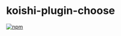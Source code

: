 # koishi-plugin-choose

[![npm](https://img.shields.io/npm/v/koishi-plugin-choose?style=flat-square)](https://www.npmjs.com/package/koishi-plugin-choose)



